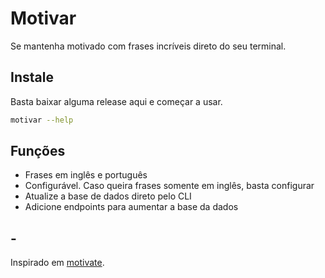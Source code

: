 # Motivar

Se mantenha motivado com frases incríveis direto do seu terminal.

## Instale

Basta baixar alguma release aqui e começar a usar.

```bash
motivar --help
```

## Funções

- Frases em inglês e português
- Configurável. Caso queira frases somente em inglês, basta configurar
- Atualize a base de dados direto pelo CLI
- Adicione endpoints para aumentar a base da dados

## -

Inspirado em [motivate](https://github.com/mubaris/motivate).
